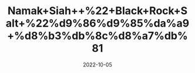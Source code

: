 ---
title: 'Namak+Siah++%22+Black+Rock+Salt+%22%d9%86%d9%85%da%a9+%d8%b3%db%8c%d8%a7%db%81'
date: '2022-10-05' 
metatag: '' 
inventory: '0' 
draft: false 
# meta description 
shortDescripton: '%ef%bf%bdBlack+salt%ef%bf%bdstimulates+bile+production+in+the+liver%2c+and+helps+control+heartburn+and+bloating.'
description: 'Stone'
longdescription: ''
featured: True
# product Price
price: '60.0'
# Product Short Description
shortDescription: '%ef%bf%bdBlack+salt%ef%bf%bdstimulates+bile+production+in+the+liver%2c+and+helps+control+heartburn+and+bloating.'
productID: '3A87A70F-5624-ED11-9968-005056B3A416'
type: 'products'
category: 'Stone' 
thumnailproduct: 'https://eraconnect.blob.core.windows.net/product-images/aminsaddiquidawakhana/3A87A70F-5624-ED11-9968-005056B3A416.webp' 
images:
  - image: 'https://eraconnect.blob.core.windows.net/product-images/aminsaddiquidawakhana/3A87A70F-5624-ED11-9968-005056B3A416.webp'  
Variants:
---